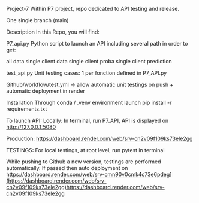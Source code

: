 Project-7
Within P7 project, repo dedicated to API testing and release.

One single branch (main)

Description
In this Repo, you will find:

P7_api.py
Python script to launch an API including several path in order to get:

all data
single client data
single client proba
single client prediction

test_api.py
Unit testing cases: 1 per fonction defined in P7_API.py

Github/workflow/test.yml
-> allow automatic unit testings on push + automatic deployment in render

Installation
Through conda / .venv environment launch pip install -r requirements.txt

To launch API:
Locally: In terminal, run P7_API, API is displayed on http://127.0.0.1:5080

Production: https://dashboard.render.com/web/srv-cn2v09f109ks73ele2gg

TESTINGS:
For local testings, at root level, run pytest in terminal

While pushing to Github a new version, testings are performed automatically. If passed then auto deployment on 
https://dashboard.render.com/web/srv-cmn90v0cmk4c73e6pdeg](https://dashboard.render.com/web/srv-cn2v09f109ks73ele2gg)https://dashboard.render.com/web/srv-cn2v09f109ks73ele2gg
